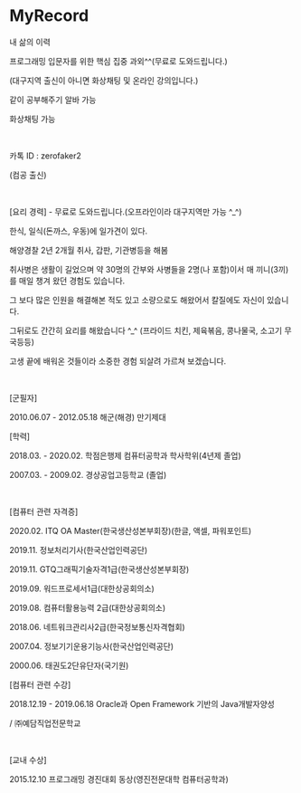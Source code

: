 # MyRecord
내 삶의 이력

프로그래밍 입문자를 위한 핵심 집중 과외^^(무료로 도와드립니다.)

(대구지역 출신이 아니면 화상채팅 및 온라인 강의입니다.)

같이 공부해주기 알바 가능

화상채팅 가능

​

카톡 ID : zerofaker2

(컴공 출신)

​

[요리 경력] - 무료로 도와드립니다.(오프라인이라 대구지역만 가능 ^_^)

한식, 일식(돈까스, 우동)에 일가견이 있다.

해양경찰 2년 2개월 취사, 갑판, 기관병등을 해봄

취사병은 생활이 길었으며 약 30명의 간부와 사병들을 2명(나 포함)이서 매 끼니(3끼)를 매일 챙겨 왔던 경험도 있습니다.

그 보다 많은 인원을 해결해본 적도 있고 소량으로도 해왔어서 칼질에도 자신이 있습니다.

그뒤로도 간간히 요리를 해왔습니다 ^_^ (프라이드 치킨, 제육볶음, 콩나물국, 소고기 무국등등)

고생 끝에 배워온 것들이라 소중한 경험 되살려 가르쳐 보겠습니다. 

​

[군필자]

2010.06.07 - 2012.05.18 해군(해경) 만기제대

[학력]

2018.03. - 2020.02. 학점은행제 컴퓨터공학과 학사학위(4년제 졸업)

2007.03. - 2009.02. 경상공업고등학교 (졸업)

​

[컴퓨터 관련 자격증]

2020.02. ITQ OA Master(한국생산성본부회장)(한글, 액셀, 파워포인트)

2019.11. 정보처리기사(한국산업인력공단)

2019.11. GTQ그래픽기술자격1급(한국생산성본부회장)

2019.09. 워드프로세서1급(대한상공회의소)

2019.08. 컴퓨터활용능력 2급(대한상공회의소)

2018.06. 네트워크관리사2급(한국정보통신자격협회)

2007.04. 정보기기운용기능사(한국산업인력공단)

2000.06. 태권도2단유단자(국기원)
​


[컴퓨터 관련 수강]

2018.12.19 - 2019.06.18 Oracle과 Open Framework 기반의 Java개발자양성 

/ ㈜예담직업전문학교

​

[교내 수상]

2015.12.10 프로그래밍 경진대회 동상(영진전문대학 컴퓨터공학과)
